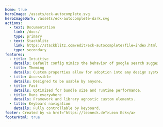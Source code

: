 ```yaml
---
home: true
heroImage: /assets/eck-autocomplete.svg
heroImageDark: /assets/eck-autocomplete-dark.svg
actions:
  - text: Documentation
    link: /docs/
    type: primary
  - text: Stackblitz
    link: https://stackblitz.com/edit/eck-autocomplete?file=index.html
    type: secondary
features:
  - title: Intuitive
    details: Default config mimics the behavior of google search suggestions.
  - title: Theming
    details: Custom properties allow for adoption into any design system.
  - title: Accessible
    details: Designed to be usable by anyone.
  - title: Fast
    details: Optimized for bundle size and runtime performance.
  - title: Runs everywhere
    details: Framework and library agnostic custom elements.
  - title: Keyboard navigation
    details: Fully controllable by keyboard.
footer: Created by <a href="https://leoneck.de">Leon Eck</a>
footerHtml: true
---
```

